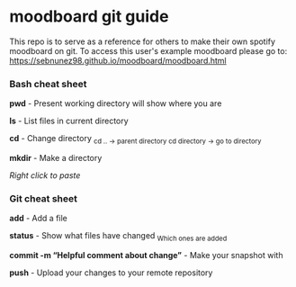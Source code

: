# moodboard git guide
This repo is to serve as a reference for others to make their own spotify moodboard on git.
To access this user's example moodboard please go to: https://sebnunez98.github.io/moodboard/moodboard.html
### Bash cheat sheet
**pwd** - Present working directory will show where you are

**ls** - List files in current directory

**cd** - Change directory
<sub>cd .. -> parent directory
cd directory -> go to directory </sub>

**mkdir** - Make a directory

_Right click to paste_

### Git cheat sheet
**add** - Add a file

**status** - Show what files have changed
<sub>Which ones are added</sub>

**commit -m “Helpful comment about change”** - Make your snapshot with

**push** - Upload your changes to your remote repository


